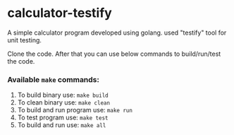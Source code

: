 # calculator-testify

A simple calculator program developed using golang. used "testify" tool for unit testing.

Clone the code. After that you can use below commands to build/run/test the code.

### Available ```make``` commands:
1. To build binary use: ```make build```
2. To clean binary use: ```make clean```
3. To build and run program use: ```make run```
4. To test program use: ```make test```
5. To build and run use: ```make all```
